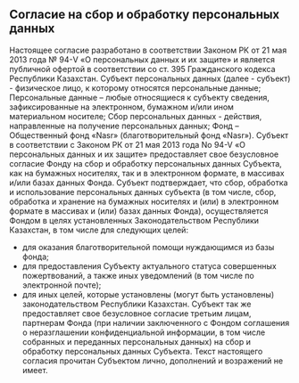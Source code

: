 Согласие на сбор и обработку персональных данных
----------------

Настоящее согласие разработано в соответствии Законом РК от 21 мая
2013 года № 94-V «О персональных данных и их защите» и является
публичной офертой в соответствии со ст. 395 Гражданского кодекса
Республики Казахстан.
Cубъект персональных данных (далее - субъект) - физическое лицо, к
которому относятся персональные данные;
Персональные данные – любые относящиеся к субъекту сведения,
зафиксированные на электронном, бумажном и/или ином материальном
носителе;
Сбор персональных данных - действия, направленные на получение
персональных данных;
Фонд – Общественный фонд «Nasr» (благотворительный фонд «Nasr»).
Субъект в соответствии с Законом РК от 21 мая 2013 года No 94-V «О
персональных данных и их защите» предоставляет свое безусловное
согласие
Фонду на сбор и обработку персональных данных Субъекта, как на
бумажных носителях, так и в электронном формате, в массивах и/или
базах данных Фонда.
Субъект подтверждает, что сбор, обработка и использование
персональных данных субъекта (в том числе, сбор, обработка и хранение
на бумажных носителях и (или) в электронном формате в массивах и
(или) базах данных Фонда), осуществляется Фондом в целях
установленных Законодательством Республики Казахстан, в том числе
для следующих целей:
- для оказания благотворительной помощи нуждающимся из базы фонда;
- для предоставления Субъекту актуального статуса совершенных
пожертвований, а также иных уведомлений (в том числе по электронной
почте);
- для иных целей, которые установлены (могут быть установлены)
законодательством Республики Казахстан.
Субъект так же предоставляет свое безусловное согласие третьим лицам,
партнерам Фонда (при наличии заключенного с Фондом соглашения о
неразглашении конфиденциальной информации, в том числе собранных
и переданных персональных данных) на сбор и обработку персональных
данных Субъекта.
Текст настоящего согласия прочитан Субъектом лично, дополнений и
возражений не имеет.
